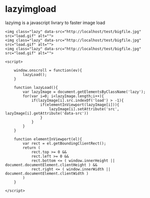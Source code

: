 # lazyimgload
lazyimg is a javascript livrary to faster image load


	<img class="lazy" data-src="http://localhost/test/bigfile.jpg" src="load.gif" alt="">
	<img class="lazy" data-src="http://localhost/test/bigfile.jpg" src="load.gif" alt="">
	<img class="lazy" data-src="http://localhost/test/bigfile.jpg" src="load.gif" alt="">

	<script>

		window.onscroll = function(ev){
			lazyLoad();
		}

		function lazyLoad(){
			var lazyImage = document.getElementsByClassName('lazy');
			for(var i=0; i<lazyImage.length;i++){
				if(lazyImage[i].src.indexOf('load') > -1){
					if(elementInViewport(lazyImage[i])){
						lazyImage[i].setAttribute('src', lazyImage[i].getAttribute('data-src'))
					}
				}
			}
		}

		function elementInViewport(el){
			var rect = el.getBoundingClientRect();
			return (
				rect.top >= 0 &&
				rect.left >= 0 &&
				rect.bottom <= ( window.innerHeight || document.documentElement.clientHeight ) &&
				rect.right <= ( window.innerWidth || document.documentElement.clientWidth )
			)
		}
		
	</script>

